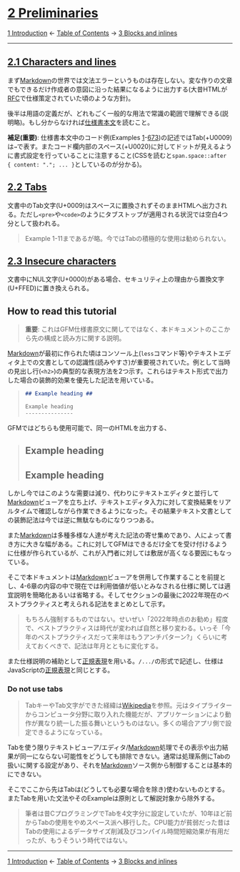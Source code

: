 # [2 Preliminaries](https://higuma.github.io/github-flabored-markdown/#preliminaries)

[1 Introduction](introduction.md)
← [Table of Contents](index.md) →
[3 Blocks and inlines](blocks-and-inlines.md)

------------------------------------------------------------------------

## [2.1 Characters and lines](https://higuma.github.io/github-flabored-markdown/#characters-and-lines)

まず[Markdown]の世界では文法エラーというものは存在しない。変な作りの文章でもできるだけ作成者の意図に沿った結果になるように出力する(大昔HTMLが[RFC](https://ja.wikipedia.org/wiki/Request_for_Comments)で仕様策定されていた頃のような方針)。

後半は用語の定義だが、どれもごく一般的な用法で常識の範囲で理解できる(説明略)。もし分からなければ[仕様書本文](https://higuma.github.io/github-flabored-markdown/#characters-and-lines)を読むこと。

__補足(重要)__: 仕様書本文中のコード例(Examples [1](https://higuma.github.io/github-flabored-markdown/#example-1)-[673](https://higuma.github.io/github-flabored-markdown/#example-673))の記述ではTab(+U0009)は`→`で表す。またコード欄内部のスペース(+U0020)に対してドットが見えるように書式設定を行っていることに注意すること(CSSを読むと`span.space::after { content: "."; ... }`としているのが分かる)。

## [2.2 Tabs](https://higuma.github.io/github-flabored-markdown/#tabs)

文書中のTab文字(U+0009)はスペースに置換されずそのままHTMLへ出力される。ただし`<pre>`や`<code>`のようにタブストップが適用される状況では空白4つ分として扱われる。

> Example 1-11まであるが略。今ではTabの積極的な使用は勧められない。

## [2.3 Insecure characters](https://higuma.github.io/github-flabored-markdown/#insecure-characters)

文書中にNUL文字(U+0000)がある場合、セキュリティ上の理由から置換文字(U+FFED)に置き換えられる。

## How to read this tutorial

> __重要__: これはGFM仕様書原文に関してではなく、本ドキュメントのここから先の構成と読み方に関する説明。

[Markdown]が最初に作られた頃はコンソール上(`less`コマンド等)やテキストエディタ上での文書としての認識性(読みやすさ)が重要視されていた。例として当時の見出し行(`<h2>`)の典型的な表現方法を2つ示す。これらはテキスト形式で出力した場合の装飾的効果を優先した記法を用いている。

> ```markdown
> ## Example heading ##
> 
> Example heading
> ---------------
> ```

GFMではどちらも使用可能で、同一のHTMLを出力する、

> ## Example heading ##
> 
> Example heading
> ---------------

しかし今ではこのような需要は減り、代わりにテキストエディタと並行して[Markdown]ビューアを立ち上げ、テキストエディタ入力に対して変換結果をリアルタイムで確認しながら作業できるようになった。その結果テキスト文書としての装飾記法は今では逆に無駄なものになりつつある。

また[Markdown]は多種多様な人達が考えた記法の寄せ集めであり、人によって書き方に大きな幅がある。これに対してGFMはできるだけ全てを受け付けるように仕様が作られているが、これが入門者に対しては敷居が高くなる要因にもなっている。

そこで本ドキュメントは[Markdown]ビューアを併用して作業することを前提とし、4-6章の内容の中で現在では利用価値が低いとみなされる仕様に関しては適宜説明を簡略化あるいは省略する。そしてセクションの最後に2022年現在のベストプラクティスと考えられる記法をまとめとして示す。

> もちろん強制するものではない。せいぜい「2022年時点のお勧め」程度で、ベストプラクティスは時代が変われば自然と移り変わる。いっそ「今年のベストプラクティスだって来年はもうアンチパターン?」くらいに考えておくべきで、記法は年月とともに変化する。

また仕様説明の補助として[正規表現]を用いる。`/.../`の形式で記述し、仕様はJavaScriptの[正規表現]と同じとする。

### Do not use tabs

> TabキーやTab文字ができた経緯は[Wikipedia](https://ja.wikipedia.org/wiki/タブキー)を参照。元はタイプライターからコンピュータ分野に取り入れた機能だが、アプリケーションにより動作が異なり統一した振る舞いというものはない。多くの場合アプリ側で設定できるようになっている。

Tabを使う限りテキストビューア/エディタ/[Markdown]処理でその表示や出力結果が同一にならない可能性をどうしても排除できない。通常は処理系側にTabの扱いに関する設定があり、それを[Markdown]ソース側から制御することは基本的にできない。

そこでここから先はTabは(どうしても必要な場合を除き)使わないものとする。またTabを用いた文法やそのExampleは原則として解説対象から除外する。

> 筆者は昔CプログラミングでTabを4文字分に設定していたが、10年ほど前からTabの使用をやめスペース派へ移行した。CPU能力が貧弱だった昔はTabの使用によるデータサイズ削減及びコンパイル時間短縮効果が有用だったが、もうそういう時代ではない。

------------------------------------------------------------------------

[1 Introduction](introduction.md)
← [Table of Contents](index.md) →
[3 Blocks and inlines](blocks-and-inlines.md)

[Markdown]: https://ja.wikipedia.org/wiki/Markdown
[正規表現]: https://developer.mozilla.org/ja/docs/Web/JavaScript/Guide/Regular_Expressions
